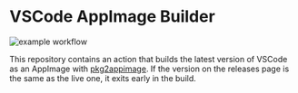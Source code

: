# VSCode AppImage Builder
![example workflow](https://github.com/Toomoch/VSCode-AppImage-Builder/actions/workflows/vscode.yml/badge.svg)

This repository contains an action that builds the latest version of VSCode as an AppImage with [pkg2appimage](https://github.com/AppImage/pkg2appimage). If the version on the releases page is the same as the live one, it exits early in the build.